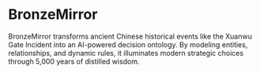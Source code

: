 # BronzeMirror
BronzeMirror transforms ancient Chinese historical events like the Xuanwu Gate Incident into an AI-powered decision ontology. By modeling entities, relationships, and dynamic rules, it illuminates modern strategic choices through 5,000 years of distilled wisdom.
